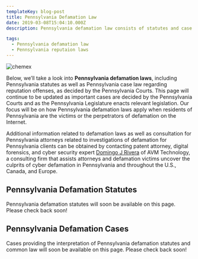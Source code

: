 ```yaml
---
templateKey: blog-post
title: Pennsylvania Defamation Law
date: 2019-03-08T15:04:10.000Z
description: Pennsylvania defamation law consists of statutes and case law.  Defamation law in Pennsylvania may include libel, slander, false light, intereference with business relations, and other torts.  

tags:
  - Pennsylvania defamation law
  - Pennsylvania reputaion laws
---
```

![chemex](/img/chemex.jpg)

Below, we’ll take a look into **Pennsylvania defamation laws**, including Pennsylvania statutes as well as Pennsylvania case law regarding reputation offenses, as decided by the Pennsylvania Courts.  This page will continue to be updated as important cases are decided by the Pennsylvania Courts and as the Pennsylvania Legislature enacts relevant legislation.  Our focus will be on how Pennsylvania defamation laws apply when residents of Pennsylvania are the victims or the perpetrators of defamation on the Internet.

Additional information related to defamation laws as well as consultation for Pennsylvania attorneys related to investigations of defamation for Pennsylvania clients can be obtained by contacting patent attorney, digital forensics, and cyber security expert [Domingo J Rivera](http://www.forensicsvirginia.com) of AVM Technology, a consulting firm that assists attorneys and defamation victims uncover the culprits of cyber defamation in Pennsylvania and throughout the U.S., Canada, and Europe. 

## Pennsylvania Defamation Statutes

Pennsylvania defamation statutes will soon be available on this page.  Please check back soon! 

## Pennsylvania Defamation Cases

Cases providing the interpretation of Pennsylvania defamation statutes and common law will soon be available on this page.  Please check back soon! 
